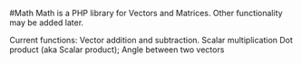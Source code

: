 #Math
Math is a PHP library for Vectors and Matrices.
Other functionality may be added later.

Current functions:
Vector addition and subtraction.
Scalar multiplication
Dot product (aka Scalar product);
Angle between two vectors
